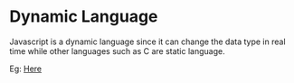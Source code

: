 # Dynamic Language

Javascript is a dynamic language since it can change the data type in real time while other languages such as C are static language.

Eg: [Here](https://github.com/ivenkatraj/javascript-foundation/blob/main/11-dynamic-language/js/script.js)